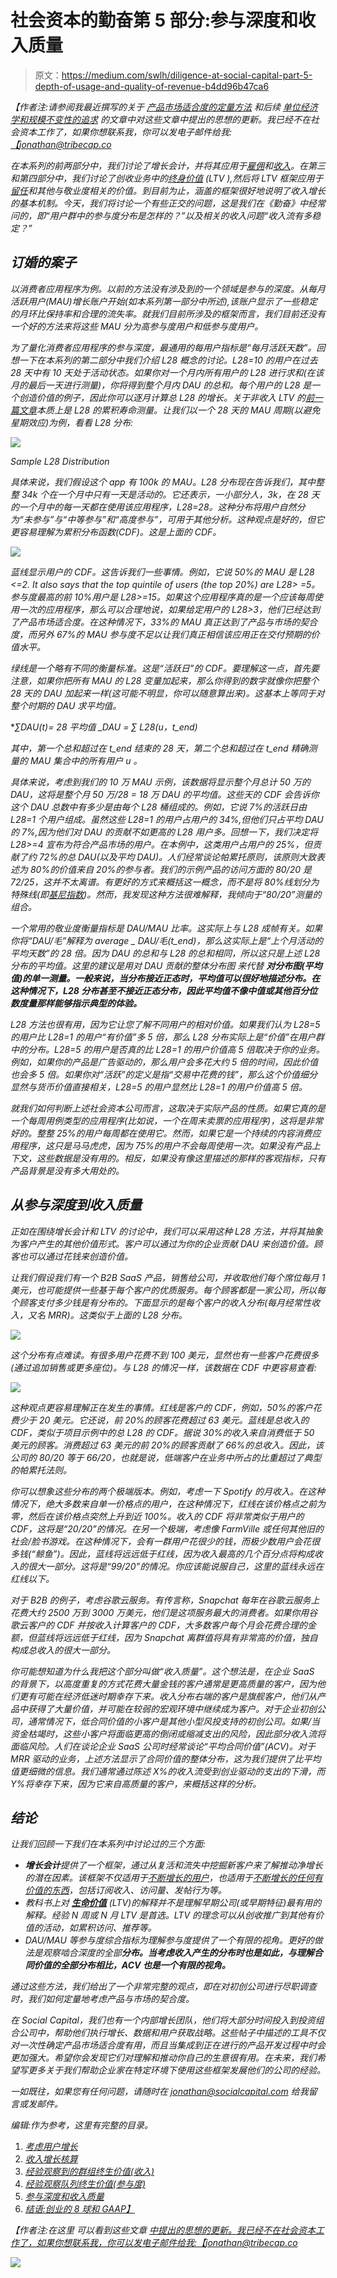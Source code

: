 # 社会资本的勤奋第 5 部分:参与深度和收入质量

> 原文：<https://medium.com/swlh/diligence-at-social-capital-part-5-depth-of-usage-and-quality-of-revenue-b4dd96b47ca6>

*【作者注:请参阅我最近撰写的关于* [*产品市场适合度的定量方法*](https://tribecap.co/a-quantitative-approach-to-product-market-fit/) *和后续* [*单位经济学和规模不变性的追求*](https://tribecap.co/unit-economics-and-the-pursuit-of-scale-invariance/) *的文章中对这些文章中提出的思想的更新。我已经不在社会资本工作了，如果你想联系我，你可以发电子邮件给我:*[*【jonathan@tribecap.co*](mailto:jonathan@tribecap.co)

*在本系列的前两部分中，我们讨论了增长会计，并将其应用于[雇佣](/swlh/diligence-at-social-capital-part-1-accounting-for-user-growth-4a8a449fddfc)和[收入](/swlh/diligence-at-social-capital-part-2-accounting-for-revenue-growth-551fa07dd972)。在第三和第四部分中，我们讨论了创收业务中的[终身价值](/@jonathanhsu/diligence-at-social-capital-part-3-cohorts-and-revenue-ltv-ab65a07464e1) (LTV ),然后将 LTV 框架应用于[留任](/@jonathanhsu/diligence-at-social-capital-part-4-cohorts-and-engagement-ltv-80b4fa7f8e41)和其他与敬业度相关的价值。到目前为止，涵盖的框架很好地说明了收入增长的基本机制。今天，我们将讨论一个有些正交的问题，这是我们在《勤奋》中经常问的，即“用户群中的参与度分布是怎样的？”以及相关的收入问题“收入流有多稳定？”*

## *订婚的案子*

*以消费者应用程序为例。以前的方法没有涉及到的一个领域是参与的深度。从每月活跃用户(MAU)增长账户开始(如本系列第一部分中所述),该账户显示了一些稳定的月环比保持率和合理的流失率。就我们目前所涉及的框架而言，我们目前还没有一个好的方法来将这些 MAU 分为高参与度用户和低参与度用户。*

*为了量化消费者应用程序的参与深度，最通用的每用户指标是“每月活跃天数”。回想一下在本系列的第二部分中我们介绍 L28 概念的讨论。L28=10 的用户在过去 28 天中有 10 天处于活动状态。如果你对一个月内所有用户的 L28 进行求和(在该月的最后一天进行测量)，你将得到整个月内 DAU 的总和。每个用户的 L28 是一个创造价值的例子，因此你可以逐月计算总 L28 的增长。关于非收入 LTV 的[前一篇文章](/@jonathanhsu/diligence-at-social-capital-part-4-cohorts-and-engagement-ltv-80b4fa7f8e41)本质上是 L28 的累积寿命测量。让我们以一个 28 天的 MAU 周期(以避免星期效应)为例，看看 L28 分布:*

*![](img/6168c1bab1d3ae15ae3c296a971108e0.png)*

*Sample L28 Distribution*

*具体来说，我们假设这个 app 有 100k 的 MAU。L28 分布现在告诉我们，其中整整 34k 个在一个月中只有一天是活动的。它还表示，一小部分人，3k，在 28 天的一个月中的每一天都在使用该应用程序，L28=28。这种分布将用户自然分为“未参与”与“中等参与”和“高度参与”，可用于其他分析。这种观点是好的，但它更容易理解为累积分布函数(CDF)。这是上面的 CDF。*

*![](img/e8e4d8aae27dbd702e297f55c56b2d07.png)*

*蓝线显示用户的 CDF。这告诉我们一些事情。例如，它说 50%的 MAU 是 L28 <=2\. It also says that the top quintile of users (the top 20%) are L28> =5。参与度最高的前 10%用户是 L28>=15。如果这个应用程序真的是一个应该每周使用一次的应用程序，那么可以合理地说，如果给定用户的 L28>3，他们已经达到了产品市场适合度。在这种情况下，33%的 MAU 真正达到了产品与市场的契合度，而另外 67%的 MAU 参与度不足以让我们真正相信该应用正在交付预期的价值水平。*

*绿线是一个略有不同的衡量标准。这是“活跃日”的 CDF。要理解这一点，首先要注意，如果你把所有 MAU 的 L28 变量加起来，那么你得到的数字就像你把整个 28 天的 DAU 加起来一样(这可能不明显，你可以随意算出来)。这基本上等同于对整个时期的 DAU 求平均值。*

**∑DAU(t)= 28 *平均值 _DAU = ∑ L28(u，t_end)**

*其中，第一个总和超过在 *t_end* 结束的 28 天，第二个总和超过在 *t_end* 精确测量的 MAU 集合中的所有用户 *u* 。*

*具体来说，考虑到我们的 10 万 MAU 示例，该数据将显示整个月总计 50 万的 DAU，这将是整个月 50 万/28 = 18 万 DAU 的平均值。这些天的 CDF 会告诉你这个 DAU 总数中有多少是由每个 L28 桶组成的。例如，它说 7%的活跃日由 L28=1 个用户组成。虽然这些 L28=1 的用户占用户的 34%,但他们只占平均 DAU 的 7%,因为他们对 DAU 的贡献不如更高的 L28 用户多。回想一下，我们决定将 L28>=4 宣布为符合产品市场的用户。在本例中，这类用户占用户的 25%，但贡献了约 72%的总 DAU(以及平均 DAU)。人们经常谈论帕累托原则，该原则大致表述为 80%的价值来自 20%的参与者。我们的示例产品的访问方面的 80/20 是 72/25，这并不太离谱。有更好的方式来概括这一概念，而不是将 80%线划分为特殊线(即[基尼指数](https://en.wikipedia.org/wiki/Gini_coefficient))。然而，我发现这种方法很难解释，我倾向于“80/20”测量的组合。*

*一个常用的敬业度衡量指标是 DAU/MAU 比率。这实际上与 L28 成帧有关。如果你将“DAU/毛”解释为 average _ DAU/毛(t_end)，那么这实际上是“上个月活动的平均天数”的 28 倍。因为 DAU 的总和与 L28 的总和相同，所以这只是上述 L28 分布的平均值。这里的建议是用对 DAU 贡献的整体分布图 来代替 ***对分布图(平均值)的单一测量。一般来说，当分布接近正态时，平均值可以很好地描述分布。在这种情况下，L28 分布甚至不接近正态分布，因此平均值不像中值或其他百分位数度量那样能够指示典型的体验。****

*L28 方法也很有用，因为它让您了解不同用户的相对价值。如果我们认为 L28=5 的用户比 L28=1 的用户“有价值”多 5 倍，那么 L28 分布实际上是“价值”在用户群中的分布。L28=5 的用户是否真的比 L28=1 的用户价值高 5 倍取决于你的业务。例如，如果你的产品是广告驱动的，那么用户会多花大约 5 倍的时间，因此价值也会多 5 倍。如果你对“活跃”的定义是指“交易中花费的钱”，那么这个价值细分显然与货币价值直接相关，L28=5 的用户显然比 L28=1 的用户价值高 5 倍。*

*就我们如何判断上述社会资本公司而言，这取决于实际产品的性质。如果它真的是一个每周用例类型的应用程序(比如说，一个在周末卖票的应用程序)，这将是非常好的。整整 25%的用户每周都在使用它。然而，如果它是一个持续的内容消费应用程序，这只是马马虎虎，因为 75%的用户不会每周使用一次。如果没有产品上下文，这些数据是没有用的。相反，如果没有像这里描述的那样的客观指标，只有产品背景是没有多大用处的。*

## *从参与深度到收入质量*

*正如在围绕增长会计和 LTV 的讨论中，我们可以采用这种 L28 方法，并将其抽象为客户产生的其他价值形式。客户可以通过为你的企业贡献 DAU 来创造价值。顾客也可以通过花钱来创造价值。*

*让我们假设我们有一个 B2B SaaS 产品，销售给公司，并收取他们每个席位每月 1 美元，也可能提供一些基于每个客户的优质服务。每个顾客都是一家公司，所以每个顾客支付多少钱是有分布的。下面显示的是每个客户的收入分布(每月经常性收入，又名 MRR)。这类似于上面的 L28 分布。*

*![](img/cb835b3a02e901370cc425d26b5655dd.png)*

*这个分布有点难读。有很多用户花费不到 100 美元，显然也有一些客户花费很多(通过追加销售或更多座位)。与 L28 的情况一样，该数据在 CDF 中更容易查看:*

*![](img/91cd811aac556cb2fd17e819108c7125.png)*

*这种观点更容易理解正在发生的事情。红线是客户的 CDF，例如，50%的客户花费少于 20 美元。它还说，前 20%的顾客花费超过 63 美元。蓝线是总收入的 CDF，类似于项目示例中的总 L28 的 CDF。据说 30%的收入来自消费低于 50 美元的顾客。消费超过 63 美元的前 20%的顾客贡献了 66%的总收入。因此，该公司的 80/20 等于 66/20，也就是说，低端客户在业务中所占的比重超过了典型的帕累托法则。*

*你可以想象这些分布的两个极端版本。例如，考虑一下 Spotify 的月收入。在这种情况下，绝大多数来自单一价格点的用户，在这种情况下，红线在该价格点之前为零，然后在该价格点突然上升到近 100%。收入的 CDF 将非常类似于用户的 CDF，这将是“20/20”的情况。在另一个极端，考虑像 FarmVille 或任何其他旧的社会/脸书游戏。在这种情况下，会有一群用户花很少的钱，而极少数用户会花很多钱(“鲸鱼”)。因此，蓝线将远远低于红线，因为收入最高的几个百分点将构成收入的很大一部分。这将是“99/20”的情况。你应该能说服自己，这里的蓝线永远在红线以下。*

*对于 B2B 的例子，考虑谷歌云服务。有传言称，Snapchat 每年在谷歌云服务上花费大约 2500 万到 3000 万美元，他们是这项服务最大的消费者。如果你用谷歌云客户的 CDF 并按收入计算客户的 CDF，大多数客户每个月会花费合理的金额，但蓝线将远远低于红线，因为 Snapchat 离群值将具有非常高的价值，独自构成总收入的很大一部分。*

*你可能想知道为什么我把这个部分叫做“收入质量”。这个想法是，在企业 SaaS 的背景下，以高度重复的方式花费大量金钱的客户通常是更高质量的客户，因为他们更有可能在经济低迷时期幸存下来。收入分布右端的客户是旗舰客户，他们从产品中获得了大量价值，并可能在较弱的宏观环境中继续成为客户。对于企业初创公司，通常情况下，低合同价值的小客户是其他小型风投支持的初创公司。如果/当资金枯竭时，这些小客户将面临更高的倒闭或缩减支出的风险，因此部分收入流将面临风险。人们在谈论企业 SaaS 公司时经常谈论“平均合同价值”(ACV)。对于 MRR 驱动的业务，上述方法显示了合同价值的整体分布，这为我们提供了比平均值更细微的信息。我们通常通过陈述 X%的收入流受到创业驱动的支出的下滑，而 Y%将幸存下来，因为它来自高质量的客户，来概括这样的分析。*

## *结论*

*让我们回顾一下我们在本系列中讨论过的三个方面:*

*   ***增长会计**提供了一个框架，通过从复活和流失中挖掘新客户来了解推动净增长的潜在因素。该框架不仅适用于[不断增长的用户](/swlh/diligence-at-social-capital-part-1-accounting-for-user-growth-4a8a449fddfc)，也适用于[不断增长的任何有价值的东西](/swlh/diligence-at-social-capital-part-2-accounting-for-revenue-growth-551fa07dd972)，包括订阅收入、访问量、发帖行为等。*
*   *教科书上对 [**生命价值**](/swlh/diligence-at-social-capital-part-3-cohorts-and-revenue-ltv-ab65a07464e1) (LTV)的解释并不是理解早期公司(或早期特征)最有用的解释。经验 N 周或 N 月 LTV 是首选。LTV 的理念可以从创收推广到其他有价值的活动，如累积访问、推荐等。*
*   *DAU/MAU 等参与度综合指标为理解参与度提供了一个有限的视角。更好的做法是观察啮合深度的全部**分布。当考虑收入产生的分布时也是如此，与理解合同价值的全部分布相比，ACV 也是一个有限的视角。***

*通过这些方法，我们给出了一个非常完整的观点，即在对初创公司进行尽职调查时，我们如何定量地考虑产品与市场的契合度。*

*在 Social Capital，我们也有一个内部增长团队，他们将大部分时间投入到投资组合公司中，帮助他们执行增长、数据和用户获取战略。这些帖子中描述的工具不仅对一次性确定产品市场适合度有用，而且当集成到正在进行的产品开发过程中时会更加强大。希望你会发现它们对理解和推动你自己的生意很有用。在未来，我们希望写更多关于我们帮助企业家在特定环境下使用这些框架发展他们的公司的经验。*

*一如既往，如果您有任何问题，请随时在 jonathan@socialcapital.com 给我留言或发邮件。*

*编辑:作为参考，这里有完整的目录。*

1.  *[考虑用户增长](/swlh/diligence-at-social-capital-part-1-accounting-for-user-growth-4a8a449fddfc#.ygng2nayv)*
2.  *[收入增长核算](/@jonathanhsu/diligence-at-social-capital-part-2-accounting-for-revenue-growth-551fa07dd972)*
3.  *[经验观察到的群组终生价值(收入)](/@jonathanhsu/diligence-at-social-capital-part-3-cohorts-and-revenue-ltv-ab65a07464e1)*
4.  *[经验观察队列终生价值(参与度)](/@jonathanhsu/diligence-at-social-capital-part-4-cohorts-and-engagement-ltv-80b4fa7f8e41)*
5.  *[参与深度和收入质量](/@jonathanhsu/diligence-at-social-capital-part-5-depth-of-usage-and-quality-of-revenue-b4dd96b47ca6)*
6.  *[结语:创业的 8 球和 GAAP】](/swlh/diligence-at-social-capital-epilogue-introducing-the-8-ball-and-gaap-for-startups-7ab215c378bc#.wxc2lc8dp)*

**【作者注:在这里* *可以看到这些文章* [*中提出的思想的更新。我已经不在社会资本工作了，如果你想联系我，你可以发电子邮件给我:*](https://tribecap.co/a-quantitative-approach-to-product-market-fit/)[*【jonathan@tribecap.co*](mailto:jonathan@tribecap.co)*

**![](img/c1192ebad88d6b1fc6ae1d6a2bc61154.png)**